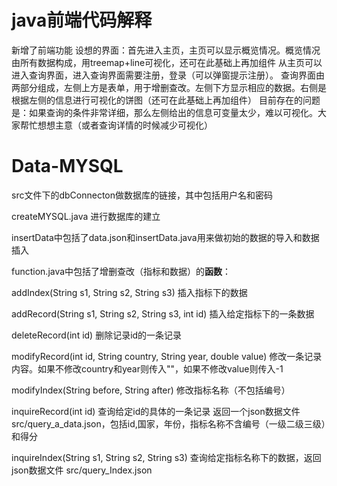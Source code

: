 # java前端代码解释

新增了前端功能
设想的界面：首先进入主页，主页可以显示概览情况。概览情况由所有数据构成，用treemap+line可视化，还可在此基础上再加组件
从主页可以进入查询界面，进入查询界面需要注册，登录（可以弹窗提示注册）。
查询界面由两部分组成，左侧上方是表单，用于增删查改。左侧下方显示相应的数据。右侧是根据左侧的信息进行可视化的饼图（还可在此基础上再加组件）
目前存在的问题是：如果查询的条件非常详细，那么左侧给出的信息可变量太少，难以可视化。大家帮忙想想主意（或者查询详情的时候减少可视化）

# Data-MYSQL

src文件下的dbConnecton做数据库的链接，其中包括用户名和密码

createMYSQL.java 进行数据库的建立

insertData中包括了data.json和insertData.java用来做初始的数据的导入和数据插入

function.java中包括了增删查改（指标和数据）的**函数**：

addIndex(String s1, String s2, String s3) 插入指标下的数据

addRecord(String s1, String s2, String s3, int id) 插入给定指标下的一条数据

deleteRecord(int id) 删除记录id的一条记录

modifyRecord(int id, String country, String year, double value) 修改一条记录内容。如果不修改country和year则传入""，如果不修改value则传入-1

modifyIndex(String before, String after) 修改指标名称（不包括编号）

inquireRecord(int id) 查询给定id的具体的一条记录 返回一个json数据文件src/query_a_data.json，包括id,国家，年份，指标名称不含编号（一级二级三级）和得分

inquireIndex(String s1, String s2, String s3) 查询给定指标名称下的数据，返回json数据文件 src/query_Index.json
